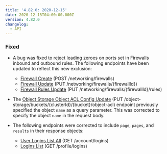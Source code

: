 ```yaml
---
title: '4.82.0: 2020-12-15'
date: 2020-12-15T04:00:00.000Z
version: 4.82.0
changelog:
  - API
---
```


### Fixed

- A bug was fixed to reject leading zeroes on ports set in Firewalls inbound and outbound rules. The following endpoints have been updated to reflect this new exclusion:

  - [Firewall Create](/docs/api/networking/#firewall-create) (POST /networking/firewalls)
  - [Firewall Update](/docs/api/networking/#firewall-update) (PUT /networking/firewalls/{firewallId})
  - [Firewall Rules Update](/docs/api/networking/#firewall-rules-update) (PUT /networking/firewalls/{firewallId}/rules)

- The [Object Storage Object ACL Config Update](/docs/api/object-storage/#object-storage-object-acl-config-update) (PUT /object-storage/buckets/{clusterId}/{bucket}/object-acl) endpoint previously specified the object `name` as a query parameter. This was corrected to specify the object `name` in the request body.

- The following endpoints were corrected to include `page`, `pages`, and `results` in their response objects:
  - [User Logins List All](/docs/api/account/#user-logins-list-all) (GET /account/logins)
  - [Logins List](/docs/api/profile/#logins-list) (GET /profile/logins)
